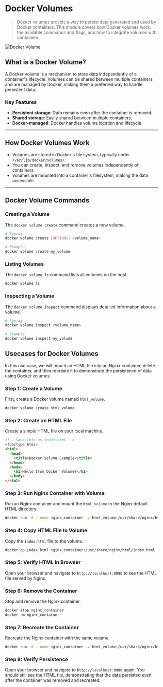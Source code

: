 # Docker Volumes

> Docker volumes provide a way to persist data generated and used by Docker containers. This module covers how Docker volumes work, the available commands and flags, and how to integrate volumes with containers.

![Docker Volume](https://docs.docker.com/engine/storage/images/types-of-mounts-volume.webp)

## What is a Docker Volume?

A Docker volume is a mechanism to store data independently of a container's lifecycle. Volumes can be shared between multiple containers and are managed by Docker, making them a preferred way to handle persistent data.

### Key Features

- **Persistent storage**: Data remains even after the container is removed.
- **Shared storage**: Easily shared between multiple containers.
- **Docker-managed**: Docker handles volume location and lifecycle.

---

## How Docker Volumes Work

- Volumes are stored in Docker's file system, typically under `/var/lib/docker/volumes/`.
- You can create, inspect, and remove volumes independently of containers.
- Volumes are mounted into a container's filesystem, making the data accessible.

---

## Docker Volume Commands

### Creating a Volume

The `docker volume create` command creates a new volume.

```bash
# Syntax
docker volume create [OPTIONS] <volume_name>
```

```bash
# Example
docker volume create my_volume
```

### Listing Volumes

The `docker volume ls` command lists all volumes on the host.

```bash
docker volume ls
```

### Inspecting a Volume

The `docker volume inspect` command displays detailed information about a volume.

```bash
# Syntax
docker volume inspect <volume_name>
```

```bash
# Example
docker volume inspect my_volume
```

## Usecases for Docker Volumes

In this use case, we will mount an HTML file into an Nginx container, delete the container, and then recreate it to demonstrate the persistence of data using Docker volumes.

### Step 1: Create a Volume

First, create a Docker volume named `html_volume`.

```bash
docker volume create html_volume
```

### Step 2: Create an HTML File

Create a simple HTML file on your local machine.

```html
<!-- Save this as index.html -->
<!doctype html>
<html>
  <head>
    <title>Docker Volume Example</title>
  </head>
  <body>
    <h1>Hello from Docker Volume!</h1>
  </body>
</html>
```

### Step 3: Run Nginx Container with Volume

Run an Nginx container and mount the `html_volume` to the Nginx default HTML directory.

```bash
docker run -d --name nginx_container -v html_volume:/usr/share/nginx/html -p 8080:80 nginx
```

### Step 4: Copy HTML File to Volume

Copy the `index.html` file to the volume.

```bash
docker cp index.html nginx_container:/usr/share/nginx/html/index.html
```

### Step 5: Verify HTML in Browser

Open your browser and navigate to `http://localhost:8080` to see the HTML file served by Nginx.

### Step 6: Remove the Container

Stop and remove the Nginx container.

```bash
docker stop nginx_container
docker rm nginx_container
```

### Step 7: Recreate the Container

Recreate the Nginx container with the same volume.

```bash
docker run -d --name nginx_container -v html_volume:/usr/share/nginx/html -p 8080:80 nginx
```

### Step 8: Verify Persistence

Open your browser and navigate to `http://localhost:8080` again. You should still see the HTML file, demonstrating that the data persisted even after the container was removed and recreated.
